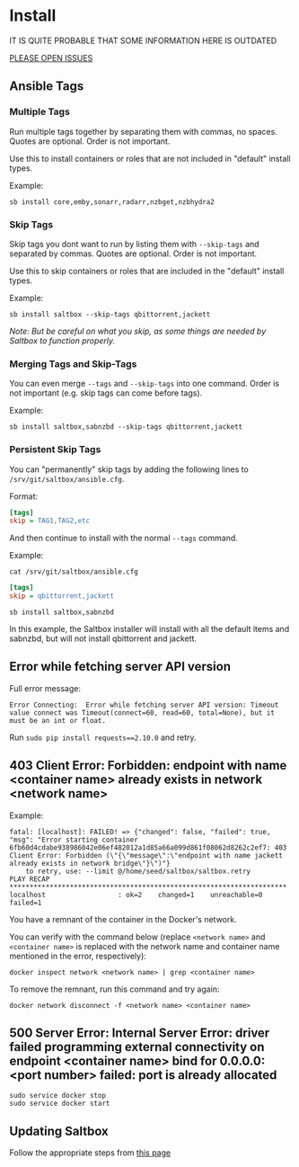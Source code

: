 
# Install

IT IS QUITE PROBABLE THAT SOME INFORMATION HERE IS OUTDATED

[PLEASE OPEN ISSUES](https://github.com/saltyorg/docs/issues)

## Ansible Tags

### Multiple Tags

Run multiple tags together by separating them with commas, no spaces. Quotes are optional. Order is not important.

Use this to install containers or roles that are not included in "default" install types.  

Example:

```shell
sb install core,emby,sonarr,radarr,nzbget,nzbhydra2
```

### Skip Tags

Skip tags you dont want to run by listing them with `--skip-tags` and separated by commas. Quotes are optional. Order is not important.

Use this to skip containers or roles that are included in the "default" install types.

Example:

```shell
sb install saltbox --skip-tags qbittorrent,jackett
```

_Note: But be careful on what you skip, as some things are needed by Saltbox to function properly._

### Merging Tags and Skip-Tags

You can even merge `--tags` and `--skip-tags` into one command. Order is not important (e.g. skip tags can come before tags).

Example:

```shell
sb install saltbox,sabnzbd --skip-tags qbittorrent,jackett
```

### Persistent Skip Tags

You can "permanently" skip tags by adding the following lines to `/srv/git/saltbox/ansible.cfg`.

Format:

```ini
[tags]
skip = TAG1,TAG2,etc
```

And then continue to install with the normal `--tags` command.

Example:

```shell
cat /srv/git/saltbox/ansible.cfg
```

```ini
[tags]
skip = qbittorrent,jackett
```

```shell
sb install saltbox,sabnzbd
```

In this example, the Saltbox installer will install with all the default items and sabnzbd, but will not install qbittorrent and jackett.

## Error while fetching server API version

Full error message:

```text
Error Connecting:  Error while fetching server API version: Timeout value connect was Timeout(connect=60, read=60, total=None), but it must be an int or float.
```

Run `sudo pip install requests==2.10.0` and retry.

## 403 Client Error: Forbidden: endpoint with name \<container name\> already exists in network \<network name\>

Example:

```text
fatal: [localhost]: FAILED! => {"changed": false, "failed": true, "msg": "Error starting container 6fb60d4cdabe938986042e06ef482012a1d85a66a099d861f08062d8262c2ef7: 403 Client Error: Forbidden (\"{\"message\":\"endpoint with name jackett already exists in network bridge\"}\")"}
    to retry, use: --limit @/home/seed/saltbox/saltbox.retry
PLAY RECAP *********************************************************************
localhost                  : ok=2    changed=1    unreachable=0    failed=1
```

You have a remnant of the container in the Docker's network.

You can verify with the command below (replace `<network name>` and `<container name>` is replaced with the network name and container name mentioned in the error, respectively):

```shell
docker inspect network <network name> | grep <container name>
```

To remove the remnant, run this command and try again:

```shell
docker network disconnect -f <network name> <container name>
```

## 500 Server Error: Internal Server Error: driver failed programming external connectivity on endpoint \<container name\> bind for 0.0.0.0:\<port number\> failed: port is already allocated

```shell
sudo service docker stop
sudo service docker start
```

## Updating Saltbox

Follow the appropriate steps from [this page](../saltbox/basics/update.md)
